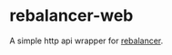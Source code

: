 # rebalancer-web

A simple http api wrapper for [rebalancer](https://github.com/pdbrito/rebalancer).